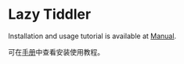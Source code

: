 # Lazy Tiddler

Installation and usage tutorial is available at [Manual](https://tiddly-gittly.github.io/lazy-tiddler).

可在[手册](https://tiddlymemo.org/manual/zh-Hans)中查看安装使用教程。